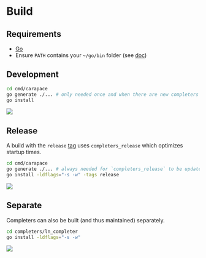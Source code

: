 # Build

## Requirements

- [Go](https://go.dev/)
- Ensure `PATH` contains your `~/go/bin` folder (see [doc](https://go.dev/doc/code#Command))


## Development

```sh
cd cmd/carapace
go generate ./... # only needed once and when there are new completers or actions
go install
```

![](./build-development.cast)

## Release

A build with the `release` [tag] uses `completers_release` which optimizes startup times.

```sh
cd cmd/carapace
go generate ./... # always needed for `completers_release` to be updated
go install -ldflags="-s -w" -tags release
```

![](./build-release.cast)

## Separate

Completers can also be built (and thus maintained) separately.

```sh
cd completers/ln_completer
go install -ldflags="-s -w"
```

![](./build-separate.cast)

[tag]:https://www.digitalocean.com/community/tutorials/customizing-go-binaries-with-build-tags
